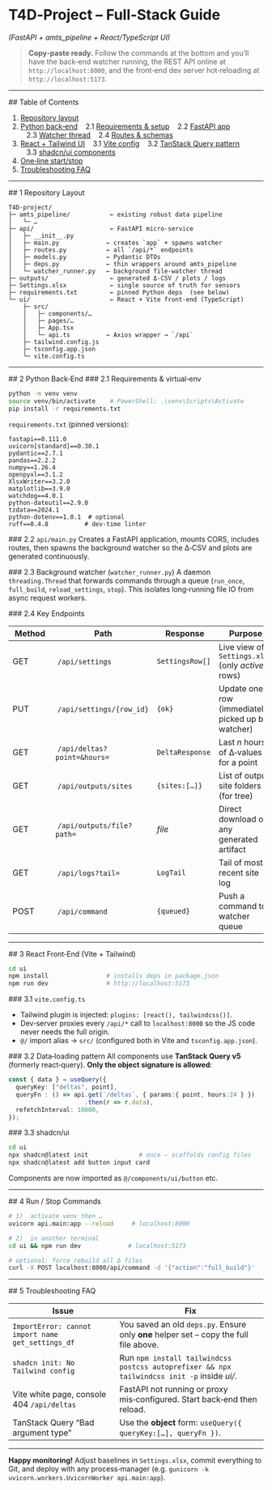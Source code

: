 # T4D‑Project – **Full‑Stack Guide**

*(FastAPI + amts\_pipeline + React/TypeScript UI)*

> **Copy‑paste ready.** Follow the commands at the bottom and you’ll have the back‑end watcher running, the REST API online at `http://localhost:8000`, and the front‑end dev server hot‑reloading at `http://localhost:5173`.

---

\## Table of Contents

1. [Repository layout](#repo)
2. [Python back‑end](#backend)
      2.1 [Requirements & setup](#req)
      2.2 [FastAPI app](#app)
      2.3 [Watcher thread](#watch)
      2.4 [Routes & schemas](#routes)
3. [React + Tailwind UI](#frontend)
      3.1 [Vite config](#vite)
      3.2 [TanStack Query pattern](#query)
      3.3 [shadcn/ui components](#shadcn)
4. [One‑line start/stop](#commands)
5. [Troubleshooting FAQ](#faq)

---

<a id="repo"></a>
\## 1 Repository Layout

```
T4D‑project/
├─ amts_pipeline/           ← existing robust data pipeline
│   └─ …
├─ api/                     ← FastAPI micro‑service
│   ├─ __init__.py
│   ├─ main.py             ← creates `app` + spawns watcher
│   ├─ routes.py           ← all `/api/*` endpoints
│   ├─ models.py           ← Pydantic DTOs
│   ├─ deps.py             ← thin wrappers around amts_pipeline
│   └─ watcher_runner.py   ← background file‑watcher thread
├─ outputs/                 ← generated Δ‑CSV / plots / logs
├─ Settings.xlsx            ← single source of truth for sensors
├─ requirements.txt         ← pinned Python deps  (see below)
└─ ui/                      ← React + Vite front‑end (TypeScript)
    ├─ src/
    │   ├─ components/…
    │   ├─ pages/…
    │   ├─ App.tsx
    │   └─ api.ts          ← Axios wrapper → `/api`
    ├─ tailwind.config.js
    ├─ tsconfig.app.json
    └─ vite.config.ts
```

---

<a id="backend"></a>
\## 2 Python Back‑End <a id="req"></a>
\### 2.1 Requirements & virtual‑env

```bash
python -m venv venv
source venv/bin/activate    # PowerShell: .\venv\Scripts\Activate
pip install -r requirements.txt
```

`requirements.txt` (pinned versions):

```
fastapi==0.111.0
uvicorn[standard]==0.30.1
pydantic==2.7.1
pandas==2.2.2
numpy==1.26.4
openpyxl==3.1.2
XlsxWriter==3.2.0
matplotlib==3.9.0
watchdog==4.0.1
python-dateutil==2.9.0
tzdata==2024.1
python-dotenv==1.0.1  # optional
ruff==0.4.8          # dev‑time linter
```

<a id="app"></a>
\### 2.2 `api/main.py`
Creates a FastAPI application, mounts CORS, includes routes, then spawns the background watcher so the Δ‑CSV and plots are generated continuously.

<a id="watch"></a>
\### 2.3 Background watcher (`watcher_runner.py`)
A daemon `threading.Thread` that forwards commands through a queue (`run_once`, `full_build`, `reload_settings`, `stop`). This isolates long‑running file IO from async request workers.

<a id="routes"></a>
\### 2.4 Key Endpoints

|  Method  |  Path                        |  Response       | Purpose                                           |
| -------- | ---------------------------- | --------------- | ------------------------------------------------- |
| GET      |  `/api/settings`             | `SettingsRow[]` | Live view of `Settings.xlsx` (only *active* rows) |
| PUT      |  `/api/settings/{row_id}`    | `{ok}`          | Update one row (immediately picked up by watcher) |
| GET      |  `/api/deltas?point=&hours=` | `DeltaResponse` | Last *n* hours of Δ‑values for a point            |
| GET      |  `/api/outputs/sites`        | `{sites:[…]}`   | List of output site folders (for tree)            |
| GET      |  `/api/outputs/file?path=`   | *file*          | Direct download of any generated artifact         |
| GET      |  `/api/logs?tail=`           | `LogTail`       | Tail of most recent site log                      |
| POST     |  `/api/command`              | `{queued}`      | Push a command to watcher queue                   |

---

<a id="frontend"></a>
\## 3 React Front‑End (Vite + Tailwind)

```bash
cd ui
npm install                # installs deps in package.json
npm run dev                # http://localhost:5173
```

<a id="vite"></a>
\### 3.1 `vite.config.ts`

* Tailwind plugin is injected: `plugins: [react(), tailwindcss()]`.
* Dev‑server proxies every `/api/*` call to `localhost:8000` so the JS code never needs the full origin.
* `@/` import alias → `src/` (configured both in Vite and `tsconfig.app.json`).

<a id="query"></a>
\### 3.2 Data‑loading pattern
All components use **TanStack Query v5** (formerly react‑query). **Only the object signature is allowed**:

```ts
const { data } = useQuery({
  queryKey: ["deltas", point],
  queryFn : () => api.get(`/deltas`, { params:{ point, hours:24 } })
                     .then(r => r.data),
  refetchInterval: 10000,
});
```

<a id="shadcn"></a>
\### 3.3 shadcn/ui

```bash
cd ui
npx shadcn@latest init              # once – scaffolds config files
npx shadcn@latest add button input card
```

Components are now imported as `@/components/ui/button` etc.

---

<a id="commands"></a>
\## 4 Run / Stop Commands

```bash
# 1)  activate venv then …
uvicorn api.main:app --reload     # localhost:8000

# 2)  in another terminal
cd ui && npm run dev             # localhost:5173

# optional: force rebuild all Δ files
curl -X POST localhost:8000/api/command -d '{"action":"full_build"}'
```

---

<a id="faq"></a>
\## 5 Troubleshooting FAQ

|  Issue                                            |  Fix                                                                                        |
| ------------------------------------------------- | ------------------------------------------------------------------------------------------- |
| `ImportError: cannot import name get_settings_df` | You saved an old `deps.py`. Ensure only **one** helper set – copy the full file above.      |
| `shadcn init: No Tailwind config`                 | Run `npm install tailwindcss postcss autoprefixer && npx tailwindcss init -p` inside *ui/*. |
| Vite white page, console 404 `/api/deltas`        | FastAPI not running or proxy mis‑configured. Start back‑end then reload.                    |
| TanStack Query “Bad argument type”                | Use the **object** form: `useQuery({ queryKey:[…], queryFn })`.                             |

---

**Happy monitoring!**  Adjust baselines in `Settings.xlsx`, commit everything to Git, and deploy with any process‑manager (e.g. `gunicorn -k uvicorn.workers.UvicornWorker api.main:app`).
